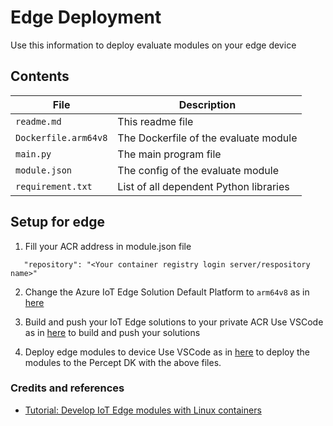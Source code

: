 # Edge Deployment
Use this information to deploy evaluate modules on your edge device

## Contents 

| File             | Description                                                   |
|-------------------------|---------------------------------------------------------------|
| `readme.md`             | This readme file                                              |
| `Dockerfile.arm64v8`    | The Dockerfile of the evaluate module                       |
| `main.py`               | The main program file                                         |
| `module.json`           | The config of the evaluate module                           |
| `requirement.txt`       | List of all dependent Python libraries                        |

## Setup for edge

1. Fill your ACR address in module.json file
```
   "repository": "<Your container registry login server/respository name>"
```

2. Change the Azure IoT Edge Solution Default Platform to `arm64v8` as in [here](https://docs.microsoft.com/en-us/azure/iot-edge/tutorial-develop-for-linux?view=iotedge-2020-11#select-your-target-architecture)
   
3. Build and push your IoT Edge solutions to your private ACR 
Use VSCode as in [here](https://docs.microsoft.com/en-us/azure/iot-edge/tutorial-develop-for-linux?view=iotedge-2020-11#build-and-push-your-solution) to build and push your solutions

4. Deploy edge modules to device
Use VSCode as in [here](https://docs.microsoft.com/en-us/azure/iot-edge/tutorial-develop-for-linux?view=iotedge-2020-11#deploy-modules-to-device) to deploy the modules to the Percept DK with the above files.


### Credits and references
- [Tutorial: Develop IoT Edge modules with Linux containers](https://docs.microsoft.com/en-us/azure/iot-edge/tutorial-develop-for-linux?view=iotedge-2020-11)
